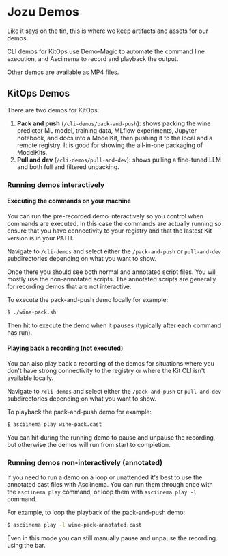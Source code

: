 # Jozu Demos
Like it says on the tin, this is where we keep artifacts and assets for our demos. 

CLI demos for KitOps use Demo-Magic to automate the command line execution, and Asciinema to record and playback the output.

Other demos are available as MP4 files.

## KitOps Demos

There are two demos for KitOps:
1. **Pack and push** (`/cli-demos/pack-and-push`): shows packing the wine predictor ML model, training data, MLflow experiments, Jupyter notebook, and docs into a ModelKit, then pushing it to the local and a remote registry. It is good for showing the all-in-one packaging of ModelKits.
2. **Pull and dev** (`/cli-demos/pull-and-dev`): shows pulling a fine-tuned LLM and both full and filtered unpacking.

### Running demos interactively

#### Executing the commands on your machine
You can run the pre-recorded demo interactively so you control when commands are executed. In this case the commands are actually running so ensure that you have connectivity to your registry and that the lastest Kit version is in your PATH.

Navigate to `/cli-demos` and select either the `/pack-and-push` or `pull-and-dev` subdirectories depending on what you want to show.

Once there you should see both normal and annotated script files. You will mostly use the non-annotated scripts. The annotated scripts are generally for recording demos that are not interactive.

To execute the pack-and-push demo locally for example:

```sh
$ ./wine-pack.sh
```

Then hit <enter> to execute the demo when it pauses (typically after each command has run).

#### Playing back a recording (not executed)
You can also play back a recording of the demos for situations where you don't have strong connectivity to the registry or where the Kit CLI isn't available locally.

Navigate to `/cli-demos` and select either the `/pack-and-push` or `pull-and-dev` subdirectories depending on what you want to show.

To playback the pack-and-push demo for example:

```sh
$ asciinema play wine-pack.cast
```

You can hit <space> during the running demo to pause and unpause the recording, but otherwise the demos will run from start to completion.

### Running demos non-interactively (annotated)
If you need to run a demo on a loop or unattended it's best to use the annotated cast files with Asciinema. You can run them through once with the `asciinema play` command, or loop them with `asciinema play -l` command.

For example, to loop the playback of the pack-and-push demo:

```sh
$ asciinema play -l wine-pack-annotated.cast
```

Even in this mode you can still manually pause and unpause the recording using the <space> bar.
